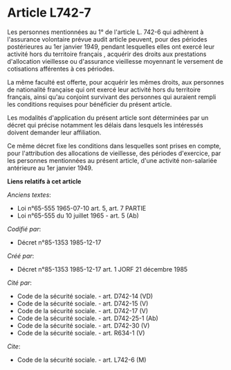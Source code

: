 # Article L742-7

Les personnes mentionnées au 1° de l'article L. 742-6 qui adhèrent à l'assurance volontaire prévue audit article peuvent,
pour des périodes postérieures au 1er janvier 1949, pendant lesquelles elles ont exercé leur activité hors du territoire
français      , acquérir des droits aux prestations d'allocation vieillesse ou d'assurance vieillesse moyennant le versement
de cotisations afférentes à ces périodes. 

La même faculté est offerte, pour acquérir les mêmes droits, aux personnes de nationalité française qui ont exercé leur
activité hors du territoire français, ainsi qu'au conjoint survivant des personnes qui auraient rempli les conditions
requises pour bénéficier du présent article. 

Les modalités d'application du présent article sont déterminées par un décret qui précise notamment les délais dans lesquels
les intéressés doivent demander leur affiliation. 

Ce même décret fixe les conditions dans lesquelles sont prises en compte, pour l'attribution des allocations de vieillesse,
des périodes d'exercice, par les personnes mentionnées au présent article, d'une activité non-salariée antérieure au 1er
janvier 1949.

**Liens relatifs à cet article**

_Anciens textes_:

  - Loi n°65-555 1965-07-10 art. 5, art. 7 PARTIE
  - Loi n°65-555 du 10 juillet 1965 - art. 5 (Ab)

_Codifié par_:

  - Décret n°85-1353 1985-12-17

_Créé par_:

  - Décret n°85-1353 1985-12-17 art. 1 JORF 21 décembre 1985

_Cité par_:

  - Code de la sécurité sociale. - art. D742-14 (VD)
  - Code de la sécurité sociale. - art. D742-15 (V)
  - Code de la sécurité sociale. - art. D742-17 (V)
  - Code de la sécurité sociale. - art. D742-25-1 (Ab)
  - Code de la sécurité sociale. - art. D742-30 (V)
  - Code de la sécurité sociale. - art. R634-1 (V)

_Cite_:

  - Code de la sécurité sociale. - art. L742-6 (M)
